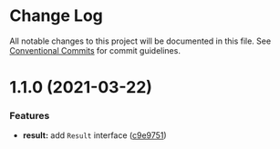 # Change Log

All notable changes to this project will be documented in this file.
See [Conventional Commits](https://conventionalcommits.org) for commit guidelines.

# 1.1.0 (2021-03-22)


### Features

* **result:** add `Result` interface ([c9e9751](https://github.com/javieri-empathy/lerna-repo/commit/c9e97510f1b8adaf4daee01b098d1986eac4ffb9))

